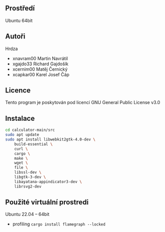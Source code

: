 Prostředí
---------

Ubuntu 64bit

Autoři
------

Hrdza
- xnavram00 Martin Navrátil
- xgajdo33 Richard Gajdošík
- xcernim00 Matěj Černický
- xcapkar00 Karel Josef Čáp

Licence
-------

Tento program je poskytován pod licencí GNU General Public License v3.0

Instalace
---------
```bash
cd calculator-main/src
sudo apt update
sudo apt install libwebkit2gtk-4.0-dev \
    build-essential \
    curl \
    cargo \
    make \
    wget \
    file \
    libssl-dev \
    libgtk-3-dev \
    libayatana-appindicator3-dev \
    librsvg2-dev
```
Použité virtuální prostredi
---------
Ubuntu 22.04 – 64bit
- profiling
`cargo install flamegraph --locked`